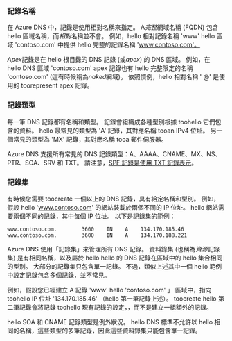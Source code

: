 ### <a name="record-names"></a>記錄名稱

在 Azure DNS 中，記錄是使用相對名稱來指定。 A*完整*網域名稱 (FQDN) 包含 hello 區域名稱，而*相對*名稱並不會。 例如，hello 相對記錄名稱 'www' hello 區域 'contoso.com' 中提供 hello 完整的記錄名稱 'www.contoso.com'。

*Apex*記錄是在 hello 根目錄的 DNS 記錄 (或*apex*) 的 DNS 區域。 例如，在 hello DNS 區域 'contoso.com' apex 記錄也有 hello 完整限定的名稱 'contoso.com' (這有時候稱為*naked*網域)。  依照慣例，hello 相對名稱 ' @' 是使用的 toorepresent apex 記錄。

### <a name="record-types"></a>記錄類型

每一筆 DNS 記錄都有名稱和類型。 記錄會組織成各種型別根據 toohello 它們包含的資料。 hello 最常見的類型為 'A' 記錄，其對應名稱 tooan IPv4 位址。 另一個常見的類型為 'MX' 記錄，其對應名稱 tooa 郵件伺服器。

Azure DNS 支援所有常見的 DNS 記錄類型：A、AAAA、CNAME、MX、NS、PTR、SOA、SRV 和 TXT。 請注意，[SPF 記錄是使用 TXT 記錄表示](../articles/dns/dns-zones-records.md#spf-records)。

### <a name="record-sets"></a>記錄集

有時候您需要 toocreate 一個以上的 DNS 記錄，具有給定名稱和型別。 例如，假設 hello 'www.contoso.com' 的網站裝載於兩個不同的 IP 位址。 hello 網站需要兩個不同的記錄，其中每個 IP 位址。 以下是記錄集的範例：

    www.contoso.com.        3600    IN    A    134.170.185.46
    www.contoso.com.        3600    IN    A    134.170.188.221

Azure DNS 使用「記錄集」來管理所有 DNS 記錄。 資料錄集 (也稱為*資源*記錄集) 是有相同名稱，以及屬於 hello hello 的 DNS 記錄在區域中的 hello 集合相同的型別。 大部分的記錄集只包含單一記錄。 不過，類似上述其中一個 hello 範例中設定記錄包含多個記錄，並不常見。

例如，假設您已經建立 A 記錄 'www' hello 'contoso.com' 」 區域中，指向 toohello IP 位址 '134.170.185.46' （hello 第一筆記錄上述）。  toocreate hello 第二筆記錄會將記錄 toohello 現有記錄的設定，，而不是建立一組額外的記錄。

hello SOA 和 CNAME 記錄類型是例外狀況。 hello DNS 標準不允許以 hello 相同的名稱，這些類型的多筆記錄，因此這些資料錄集只能包含單一記錄。
